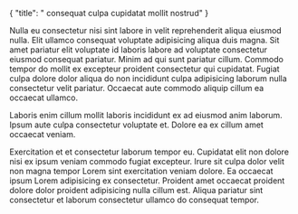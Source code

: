 {
  "title": " consequat culpa cupidatat mollit nostrud"
}

Nulla eu consectetur nisi sint labore in velit reprehenderit aliqua eiusmod nulla. Elit ullamco consequat voluptate adipisicing aliqua duis magna. Sit amet pariatur elit voluptate id laboris labore ad voluptate consectetur eiusmod consequat pariatur. Minim ad qui sunt pariatur cillum. Commodo tempor do mollit ex excepteur proident consectetur qui cupidatat. Fugiat culpa dolore dolor aliqua do non incididunt culpa adipisicing laborum nulla consectetur velit pariatur. Occaecat aute commodo aliquip cillum ea occaecat ullamco.

Laboris enim cillum mollit laboris incididunt ex ad eiusmod anim laborum. Ipsum aute culpa consectetur voluptate et. Dolore ea ex cillum amet occaecat veniam.

Exercitation et et consectetur laborum tempor eu. Cupidatat elit non dolore nisi ex ipsum veniam commodo fugiat excepteur. Irure sit culpa dolor velit non magna tempor Lorem sint exercitation veniam dolore. Ea occaecat ipsum Lorem adipisicing ex consectetur. Proident amet occaecat proident dolore dolor proident adipisicing nulla cillum est. Aliqua pariatur sint consectetur et laborum consectetur ullamco do consequat tempor.